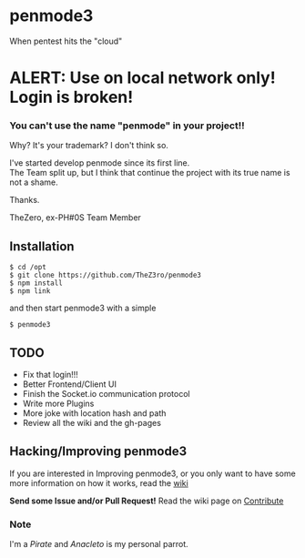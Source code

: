 # penmode3
When pentest hits the "cloud"

# ALERT: Use on local network only! Login is broken!

### You can't use the name "penmode" in your project!!
Why? It's your trademark? I don't think so.

I've started develop penmode since its first line.<br/>
The Team split up, but I think that continue the project with its true name is not a shame.

Thanks.

TheZero, ex-PH#0S Team Member

## Installation

```
$ cd /opt
$ git clone https://github.com/TheZ3ro/penmode3
$ npm install
$ npm link
```
and then start penmode3 with a simple
```
$ penmode3
```

## TODO

 * Fix that login!!!
 * Better Frontend/Client UI
 * Finish the Socket.io communication protocol
 * Write more Plugins
 * More joke with location hash and path
 * Review all the wiki and the gh-pages


## Hacking/Improving penmode3
If you are interested in Improving penmode3, or you only want to have
some more information on how it works, read the [wiki](https://github.com/TheZ3ro/penmode3/wiki/)

**Send some Issue and/or Pull Request!**
Read the wiki page on [Contribute](https://github.com/TheZ3ro/penmode3/wiki/Contribute)

### Note
I'm a *Pirate* and *Anacleto* is my personal parrot.
